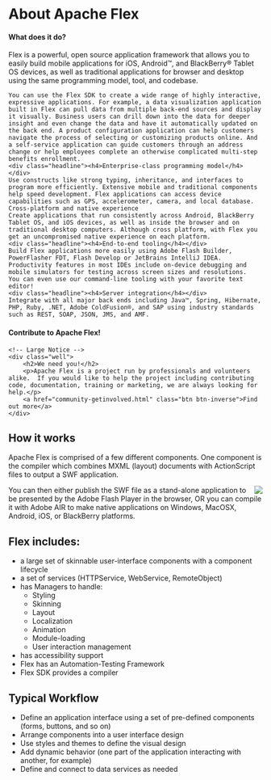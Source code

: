 <!--
 
 Licensed to the Apache Software Foundation (ASF) under one or more
 contributor license agreements.  See the NOTICE file distributed with
 this work for additional information regarding copyright ownership.
 The ASF licenses this file to You under the Apache License, Version 2.0
 (the "License"); you may not use this file except in compliance with
 the License.  You may obtain a copy of the License at
 
 http://www.apache.org/licenses/LICENSE-2.0
 
 Unless required by applicable law or agreed to in writing, software
 distributed under the License is distributed on an "AS IS" BASIS,
 WITHOUT WARRANTIES OR CONDITIONS OF ANY KIND, either express or implied.
 See the License for the specific language governing permissions and
 limitations under the License.
 
-->
# About Apache Flex
<div class="row-fluid">
<!-- Standard Structure -->
<div class="span8">
    <div class="headline"><h4>What does it do?</h4></div>
    Flex is a powerful, open source application framework that allows you to easily build mobile applications for iOS, Android™, and BlackBerry® Tablet OS devices, as well as traditional applications for browser and desktop using the same programming model, tool, and codebase.

    You can use the Flex SDK to create a wide range of highly interactive, expressive applications. For example, a data visualization application built in Flex can pull data from multiple back-end sources and display it visually. Business users can drill down into the data for deeper insight and even change the data and have it automatically updated on the back end. A product configuration application can help customers navigate the process of selecting or customizing products online. And a self-service application can guide customers through an address change or help employees complete an otherwise complicated multi-step benefits enrollment.
    <div class="headline"><h4>Enterprise-class programming model</h4></div>
    Use constructs like strong typing, inheritance, and interfaces to program more efficiently. Extensive mobile and traditional components help speed development. Flex applications can access device capabilities such as GPS, accelerometer, camera, and local database.
    Cross-platform and native experience
    Create applications that run consistently across Android, BlackBerry Tablet OS, and iOS devices, as well as inside the browser and on traditional desktop computers. Although cross platform, with Flex you get an uncompromised native experience on each platform.
    <div class="headline"><h4>End-to-end tooling</h4></div>
    Build Flex applications more easily using Adobe Flash Builder, PowerFlasher FDT, Flash Develop or JetBrains IntelliJ IDEA. Productivity features in most IDEs include on-device debugging and mobile simulators for testing across screen sizes and resolutions.  You can even use our command-line tooling with your favorite text editor!
    <div class="headline"><h4>Server integration</h4></div>
    Integrate with all major back ends including Java™, Spring, Hibernate, PHP, Ruby, .NET, Adobe ColdFusion®, and SAP using industry standards such as REST, SOAP, JSON, JMS, and AMF.
</div>

<div class="span4">
    <div class="headline "><h4>Contribute to Apache Flex!</h4></div>

    <!-- Large Notice -->
    <div class="well">
        <h2>We need you!</h2>
        <p>Apache Flex is a project run by professionals and volunteers alike.  If you would like to help the project including contributing code, documentation, training or marketing, we are always looking for help.</p>
        <a href="community-getinvolved.html" class="btn btn-inverse">Find out more</a>
    </div>

</div>
</div>
<!-- Standard Structure End -->

## How it works
Apache Flex is comprised of a few different components.  One component is the compiler which combines MXML (layout) documents with ActionScript files to output a SWF application.

<img class="span5" src="images/howFlexWorks.png" style="float: right"/>

You can then either publish the SWF file as a stand-alone application to be presented by the Adobe Flash Player in the browser, OR you can compile it with Adobe AIR to make native applications
    on Windows, MacOSX, Android, iOS, or BlackBerry platforms.

## Flex includes:
*  a large set of skinnable user-interface components with a component lifecycle
*  a set of services (HTTPService, WebService, RemoteObject)
*  has Managers to handle:
    *  Styling
    *  Skinning
    *  Layout
    *  Localization
    *  Animation
    *  Module-loading
    *  User interaction management
*  has accessibility support
*  Flex has an Automation-Testing Framework
*  Flex SDK provides a compiler

## Typical Workflow
*  Define an application interface using a set of pre-defined components (forms, buttons, and so on)
*  Arrange components into a user interface design
*  Use styles and themes to define the visual design
*  Add dynamic behavior (one part of the application interacting with another, for example)
*  Define and connect to data services as needed
